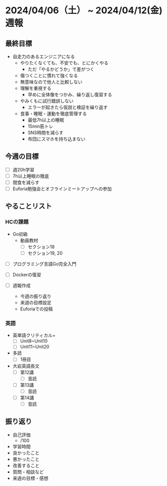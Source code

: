 # 2024/04/06（土） ~ 2024/04/12(金) 週報

## 最終目標

- 自走力のあるエンジニアになる
  - やりたくなくても、不安でも、とにかくやる
    - ただ「やるかどうか」で差がつく
  - 傷つくことに慣れて強くなる
  - 無意味なので他人と比較しない
  - 理解を重視する
    - 早めに全体像をつかみ、繰り返し復習する
  - やみくもに試行錯誤しない
    - エラーが起きたら仮説と検証を繰り返す
  - 食事・睡眠・運動を徹底管理する
    - 最低7h以上の睡眠
    - 15min筋トレ
    - SNS時間を減らす
    - 布団にスマホを持ち込まない

## 今週の目標

- [ ] 週20h学習
- [ ] 7h以上睡眠の徹底
- [ ] 間食を減らす
- [ ] Euforia勉強会とオフラインミートアップへの参加

## やることリスト

### HCの課題

- Go初級
  - 動画教材
    - [ ] セクション18
    - [ ] セクション19, 20

- [ ] プログラミング言語Go完全入門
- [ ] Dockerの復習

- [ ] 週報作成
  - 今週の振り返り
  - 来週の目標設定
  - Euforiaでの投稿

### 英語

- 英単語クリティカル+
  - [ ] Unit8~Unit10
  - [ ] Unit11~Unit20
- 多読
  - [ ] 1冊目
- 大岩英語長文
  - [ ] 第12講
    - [ ] 音読
  - [ ] 第13講
    - [ ] 音読
  - [ ] 第14講
    - [ ] 音読

## 振り返り

- 自己評価
  - /100
- 学習時間
- 良かったこと
- 悪かったこと
- 改善すること
- 質問・相談など
- 来週の目標・感想
